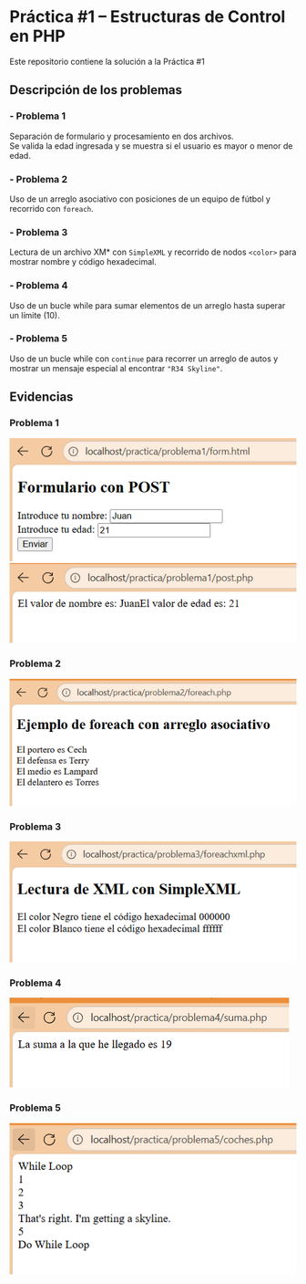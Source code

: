 # Práctica #1 – Estructuras de Control en PHP

Este repositorio contiene la solución a la Práctica #1

## Descripción de los problemas

### - Problema 1
Separación de formulario y procesamiento en dos archivos.  
Se valida la edad ingresada y se muestra si el usuario es mayor o menor de edad.
### - Problema 2
Uso de un arreglo asociativo con posiciones de un equipo de fútbol y recorrido con `foreach`.
### - Problema 3
Lectura de un archivo XM* con `SimpleXML` y recorrido de nodos `<color>` para mostrar nombre y código hexadecimal.
### - Problema 4
Uso de un bucle while para sumar elementos de un arreglo hasta superar un límite (10).
### - Problema 5
Uso de un bucle while con `continue` para recorrer un arreglo de autos y mostrar un mensaje especial al encontrar `"R34 Skyline"`.


## Evidencias

### Problema 1
![Evidencia Problema 1 - Parte 1](Captura%20de%20pantalla%202025-09-26%20091931.png)  
![Evidencia Problema 1 - Parte 2](Captura%20de%20pantalla%202025-09-26%20091950.png)

### Problema 2
![Evidencia Problema 2](Captura%20de%20pantalla%202025-09-26%20092011.png)

### Problema 3
![Evidencia Problema 3](Captura%20de%20pantalla%202025-09-26%20092027.png)

### Problema 4
![Evidencia Problema 4](Captura%20de%20pantalla%202025-09-26%20092042.png)

### Problema 5
![Evidencia Problema 5](Captura%20de%20pantalla%202025-09-26%20092057.png)
